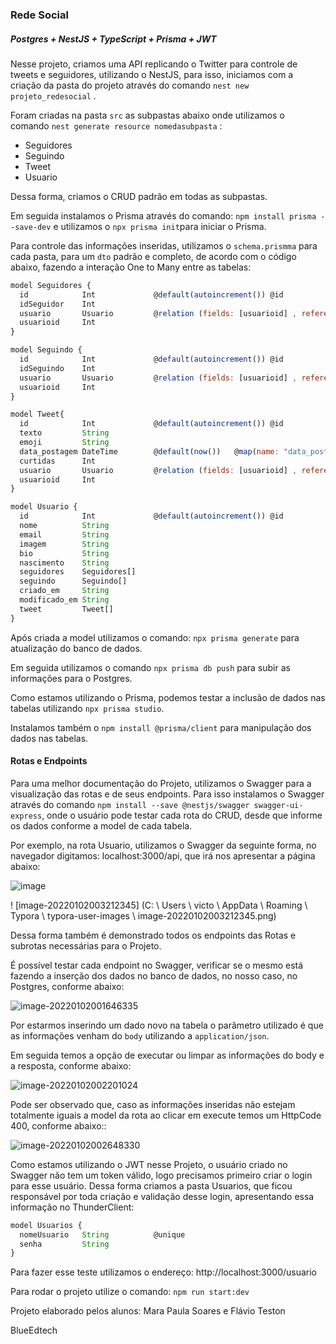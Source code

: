 ### Rede Social

##### Postgres + NestJS + TypeScript + Prisma + JWT

Nesse projeto, criamos uma API replicando o Twitter para controle de tweets e seguidores, utilizando o NestJS, para isso, iniciamos com a criação da pasta do projeto através do comando `nest new projeto_redesocial` .

Foram criadas na pasta `src` as subpastas abaixo onde utilizamos o comando `nest generate resource nomedasubpasta` :

- Seguidores
- Seguindo
- Tweet
- Usuario

Dessa forma, criamos o CRUD padrão em todas as subpastas.

Em seguida instalamos o Prisma através do comando: `npm install prisma --save-dev` e utilizamos o `npx prisma init`para iniciar o Prisma.

Para controle das informações inseridas, utilizamos o `schema.prismma` para cada pasta, para um `dto` padrão e completo, de acordo com o código abaixo, fazendo a interação One to Many entre as tabelas: 

```javascript
model Seguidores {
  id            Int             @default(autoincrement()) @id
  idSeguidor    Int
  usuario       Usuario         @relation (fields: [usuarioid] , references: [id] )
  usuarioid     Int
}

```



```javascript
model Seguindo {
  id            Int             @default(autoincrement()) @id
  idSeguindo    Int
  usuario       Usuario         @relation (fields: [usuarioid] , references: [id] )
  usuarioid     Int
}

```



```javascript
model Tweet{
  id            Int             @default(autoincrement()) @id
  texto         String
  emoji         String
  data_postagem DateTime        @default(now())   @map(name: "data_postagem")
  curtidas      Int
  usuario       Usuario         @relation (fields: [usuarioid] , references: [id] )
  usuarioid     Int
}

```



```javascript
model Usuario {
  id            Int             @default(autoincrement()) @id
  nome          String          
  email         String          
  imagem        String
  bio           String
  nascimento    String
  seguidores    Seguidores[]
  seguindo      Seguindo[]
  criado_em     String        
  modificado_em String        
  tweet         Tweet[] 
}

```

Após criada a model utilizamos o comando: `npx prisma generate` para atualização do banco de dados.

Em seguida utilizamos o comando `npx prisma db push` para  subir as informações para o Postgres.

Como estamos utilizando o Prisma, podemos testar a inclusão de dados nas tabelas utilizando `npx prisma studio`.

Instalamos também o `npm install @prisma/client` para manipulação dos dados nas tabelas.



#### Rotas e Endpoints

Para uma melhor documentação do Projeto, utilizamos o Swagger para a visualização das rotas e de seus endpoints. Para isso instalamos o Swagger através do comando `npm install --save @nestjs/swagger swagger-ui-express`, onde o usuário pode testar cada rota do CRUD, desde que informe os dados conforme a model de cada tabela.

Por exemplo, na rota Usuario, utilizamos o Swagger da seguinte forma, no navegador digitamos: localhost:3000/api, que irá nos apresentar a página abaixo:

![image](https://user-images.githubusercontent.com/89050695/148139331-489eb335-97ac-4a2f-a8f5-554a7224c3e6.png)

! [image-20220102003212345] (C: \ Users \ victo \ AppData \ Roaming \ Typora \ typora-user-images \ image-20220102003212345.png)

Dessa forma também é demonstrado todos os endpoints das Rotas e subrotas necessárias para o Projeto.

É possível testar cada endpoint no Swagger, verificar se o mesmo está fazendo a inserção dos dados no banco de dados, no nosso caso, no Postgres, conforme abaixo:

![image-20220102001646335](C:\Users\victo\AppData\Roaming\Typora\typora-user-images\image-20220102001646335.png)

Por estarmos inserindo um dado novo na tabela o parâmetro utilizado é que as informações venham do `body` utilizando a `application/json`.

Em seguida temos a opção de executar ou limpar as informações do body e a resposta, conforme abaixo:

![image-20220102002201024](C:\Users\victo\AppData\Roaming\Typora\typora-user-images\image-20220102002201024.png)

Pode ser observado que, caso as informações inseridas não estejam totalmente iguais a model da rota ao clicar em execute temos um HttpCode 400, conforme abaixo::

![image-20220102002648330](C:\Users\victo\AppData\Roaming\Typora\typora-user-images\image-20220102002648330.png)

Como estamos utilizando o JWT nesse Projeto, o usuário criado no Swagger não tem um token válido, logo precisamos primeiro criar o login para esse usuário. Dessa forma criamos a pasta Usuarios, que ficou responsável por toda criação e validação desse login, apresentando essa informação no ThunderClient:

```javascript
model Usuarios {
  nomeUsuario   String          @unique
  senha         String
}

```

Para fazer esse teste utilizamos o endereço: http://localhost:3000/usuario

Para rodar o projeto utilize o comando: `npm run start:dev` 



Projeto elaborado pelos alunos: Mara Paula Soares e Flávio Teston

BlueEdtech

